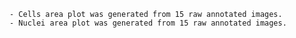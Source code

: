 
    - Cells area plot was generated from 15 raw annotated images.
    - Nuclei area plot was generated from 15 raw annotated images.

